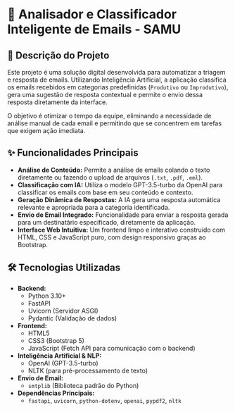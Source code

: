 # 🚀 Analisador e Classificador Inteligente de Emails - SAMU

## 📄 Descrição do Projeto

Este projeto é uma solução digital desenvolvida para automatizar a triagem e resposta de emails. Utilizando Inteligência Artificial, a aplicação classifica os emails recebidos em categorias predefinidas (`Produtivo` ou `Improdutivo`), gera uma sugestão de resposta contextual e permite o envio dessa resposta diretamente da interface.

O objetivo é otimizar o tempo da equipe, eliminando a necessidade de análise manual de cada email e permitindo que se concentrem em tarefas que exigem ação imediata.

## ✨ Funcionalidades Principais

* **Análise de Conteúdo:** Permite a análise de emails colando o texto diretamente ou fazendo o upload de arquivos (`.txt`, `.pdf`, `.eml`).
* **Classificação com IA:** Utiliza o modelo GPT-3.5-turbo da OpenAI para classificar os emails com base em seu conteúdo e contexto.
* **Geração Dinâmica de Respostas:** A IA gera uma resposta automática relevante e apropriada para a categoria identificada.
* **Envio de Email Integrado:** Funcionalidade para enviar a resposta gerada para um destinatário especificado, diretamente da aplicação.
* **Interface Web Intuitiva:** Um frontend limpo e interativo construído com HTML, CSS e JavaScript puro, com design responsivo graças ao Bootstrap.

## 🛠️ Tecnologias Utilizadas

* **Backend:**
    * Python 3.10+
    * FastAPI
    * Uvicorn (Servidor ASGI)
    * Pydantic (Validação de dados)
* **Frontend:**
    * HTML5
    * CSS3 (Bootstrap 5)
    * JavaScript (Fetch API para comunicação com o backend)
* **Inteligência Artificial & NLP:**
    * OpenAI (GPT-3.5-turbo)
    * NLTK (para pré-processamento de texto)
* **Envio de Email:**
    * `smtplib` (Biblioteca padrão do Python)
* **Dependências Principais:**
    * `fastapi`, `uvicorn`, `python-dotenv`, `openai`, `pypdf2`, `nltk`

